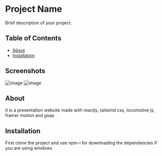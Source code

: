 # Project Name

Brief description of your project.

## Table of Contents
- [About](#about)
- [Installation](#installation)


## Screenshots

![image](https://github.com/Champ2001/Ochi/assets/95713320/1df4138c-8490-436e-a0ae-c518508db5fe)
![image](https://github.com/Champ2001/Ochi/assets/95713320/c5cf241a-f971-418c-bc10-2b57dc8f7fe2)



## About
It is a presentation website made with reactjs, tailwind css, locomotive js, framer motion and gsap .

## Installation
First clone the project and use npm-i for downloading the dependencies if you are using windows

